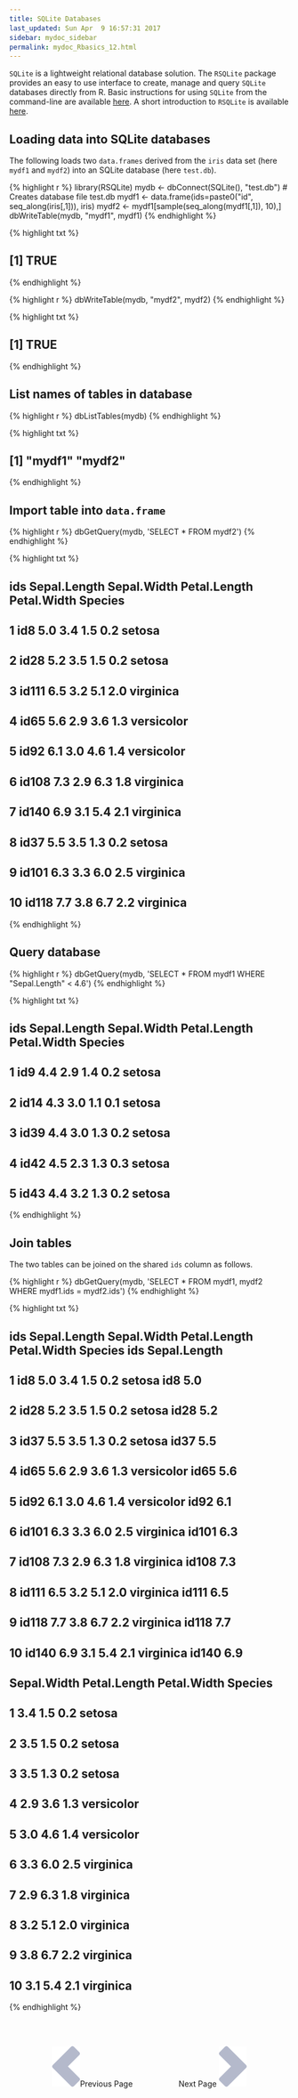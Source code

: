 ```yaml
---
title: SQLite Databases
last_updated: Sun Apr  9 16:57:31 2017
sidebar: mydoc_sidebar
permalink: mydoc_Rbasics_12.html
---
```


`SQLite` is a lightweight relational database solution. The `RSQLite` package provides an easy to use interface to create, manage and query `SQLite` databases directly from R. Basic instructions
for using `SQLite` from the command-line are available [here](https://www.sqlite.org/cli.html). A short introduction to `RSQLite` is available [here](https://github.com/rstats-db/RSQLite/blob/master/vignettes/RSQLite.Rmd).

## Loading data into SQLite databases

The following loads two `data.frames` derived from the `iris` data set (here `mydf1` and `mydf2`) 
into an SQLite database (here `test.db`).


{% highlight r %}
library(RSQLite)
mydb <- dbConnect(SQLite(), "test.db") # Creates database file test.db
mydf1 <- data.frame(ids=paste0("id", seq_along(iris[,1])), iris)
mydf2 <- mydf1[sample(seq_along(mydf1[,1]), 10),]
dbWriteTable(mydb, "mydf1", mydf1)
{% endhighlight %}

{% highlight txt %}
## [1] TRUE
{% endhighlight %}

{% highlight r %}
dbWriteTable(mydb, "mydf2", mydf2)
{% endhighlight %}

{% highlight txt %}
## [1] TRUE
{% endhighlight %}

## List names of tables in database


{% highlight r %}
dbListTables(mydb)
{% endhighlight %}

{% highlight txt %}
## [1] "mydf1" "mydf2"
{% endhighlight %}

## Import table into `data.frame`


{% highlight r %}
dbGetQuery(mydb, 'SELECT * FROM mydf2')
{% endhighlight %}

{% highlight txt %}
##      ids Sepal.Length Sepal.Width Petal.Length Petal.Width    Species
## 1    id8          5.0         3.4          1.5         0.2     setosa
## 2   id28          5.2         3.5          1.5         0.2     setosa
## 3  id111          6.5         3.2          5.1         2.0  virginica
## 4   id65          5.6         2.9          3.6         1.3 versicolor
## 5   id92          6.1         3.0          4.6         1.4 versicolor
## 6  id108          7.3         2.9          6.3         1.8  virginica
## 7  id140          6.9         3.1          5.4         2.1  virginica
## 8   id37          5.5         3.5          1.3         0.2     setosa
## 9  id101          6.3         3.3          6.0         2.5  virginica
## 10 id118          7.7         3.8          6.7         2.2  virginica
{% endhighlight %}

## Query database


{% highlight r %}
dbGetQuery(mydb, 'SELECT * FROM mydf1 WHERE "Sepal.Length" < 4.6')
{% endhighlight %}

{% highlight txt %}
##    ids Sepal.Length Sepal.Width Petal.Length Petal.Width Species
## 1  id9          4.4         2.9          1.4         0.2  setosa
## 2 id14          4.3         3.0          1.1         0.1  setosa
## 3 id39          4.4         3.0          1.3         0.2  setosa
## 4 id42          4.5         2.3          1.3         0.3  setosa
## 5 id43          4.4         3.2          1.3         0.2  setosa
{% endhighlight %}

## Join tables

The two tables can be joined on the shared `ids` column as follows. 


{% highlight r %}
dbGetQuery(mydb, 'SELECT * FROM mydf1, mydf2 WHERE mydf1.ids = mydf2.ids')
{% endhighlight %}

{% highlight txt %}
##      ids Sepal.Length Sepal.Width Petal.Length Petal.Width    Species   ids Sepal.Length
## 1    id8          5.0         3.4          1.5         0.2     setosa   id8          5.0
## 2   id28          5.2         3.5          1.5         0.2     setosa  id28          5.2
## 3   id37          5.5         3.5          1.3         0.2     setosa  id37          5.5
## 4   id65          5.6         2.9          3.6         1.3 versicolor  id65          5.6
## 5   id92          6.1         3.0          4.6         1.4 versicolor  id92          6.1
## 6  id101          6.3         3.3          6.0         2.5  virginica id101          6.3
## 7  id108          7.3         2.9          6.3         1.8  virginica id108          7.3
## 8  id111          6.5         3.2          5.1         2.0  virginica id111          6.5
## 9  id118          7.7         3.8          6.7         2.2  virginica id118          7.7
## 10 id140          6.9         3.1          5.4         2.1  virginica id140          6.9
##    Sepal.Width Petal.Length Petal.Width    Species
## 1          3.4          1.5         0.2     setosa
## 2          3.5          1.5         0.2     setosa
## 3          3.5          1.3         0.2     setosa
## 4          2.9          3.6         1.3 versicolor
## 5          3.0          4.6         1.4 versicolor
## 6          3.3          6.0         2.5  virginica
## 7          2.9          6.3         1.8  virginica
## 8          3.2          5.1         2.0  virginica
## 9          3.8          6.7         2.2  virginica
## 10         3.1          5.4         2.1  virginica
{% endhighlight %}


<br><br><center><a href="mydoc_Rbasics_11.html"><img src="images/left_arrow.png" alt="Previous page."></a>Previous Page &nbsp; &nbsp; &nbsp; &nbsp; &nbsp; &nbsp; &nbsp; &nbsp; &nbsp; &nbsp; Next Page
<a href="mydoc_Rbasics_13.html"><img src="images/right_arrow.png" alt="Next page."></a></center>
